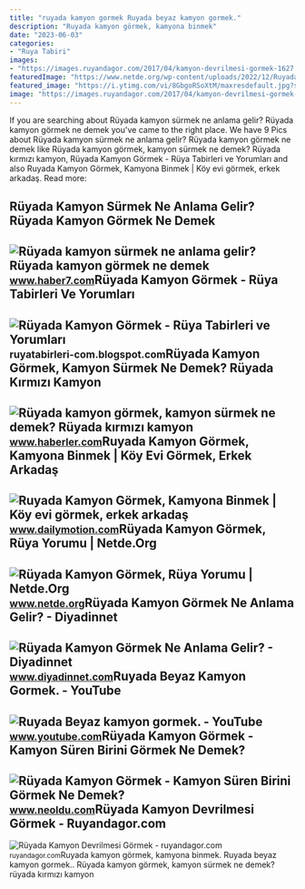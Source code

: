 ```yaml
---
title: "ruyada kamyon gormek Ruyada beyaz kamyon gormek."
description: "Ruyada kamyon görmek, kamyona binmek"
date: "2023-06-03"
categories:
- "Ruya Tabiri"
images:
- "https://images.ruyandagor.com/2017/04/kamyon-devrilmesi-gormek-1627.jpg"
featuredImage: "https://www.netde.org/wp-content/uploads/2022/12/Ruyada-Kamyon-Gormek.jpeg"
featured_image: "https://i.ytimg.com/vi/8GbgoRSoXtM/maxresdefault.jpg?sqp=-oaymwEmCIAKENAF8quKqQMa8AEB-AH-CYAC0AWKAgwIABABGBMgUCh_MA8=&amp;rs=AOn4CLBkdUKg_EM3X9doV7siEPEQlXaPOA"
image: "https://images.ruyandagor.com/2017/04/kamyon-devrilmesi-gormek-1627.jpg"
---
```


If you are searching about Rüyada kamyon sürmek ne anlama gelir? Rüyada kamyon görmek ne demek you've came to the right place. We have 9 Pics about Rüyada kamyon sürmek ne anlama gelir? Rüyada kamyon görmek ne demek like Rüyada kamyon görmek, kamyon sürmek ne demek? Rüyada kırmızı kamyon, Rüyada Kamyon Görmek - Rüya Tabirleri ve Yorumları and also Ruyada Kamyon Görmek, Kamyona Binmek | Köy evi görmek, erkek arkadaş. Read more:

Rüyada Kamyon Sürmek Ne Anlama Gelir? Rüyada Kamyon Görmek Ne Demek
-------------------------------------------------------------------

 ![Rüyada kamyon sürmek ne anlama gelir? Rüyada kamyon görmek ne demek](https://i12.haber7.net/haber/haber7/og_image/2022/32/ruyada_kamyon_surmek_ne_anlama_gelir_ruyada_kamyon_gormek_ne_demek_1660027981_0404.jpg) <small>www.haber7.com</small>Rüyada Kamyon Görmek - Rüya Tabirleri Ve Yorumları
--------------------------------------------------

 ![Rüyada Kamyon Görmek - Rüya Tabirleri ve Yorumları](https://1.bp.blogspot.com/-fhhda8E--7c/Xig85BuwkQI/AAAAAAAAMBc/qb0JuXeKBaASuJDiAeauLsUVcAYT8uiKgCLcBGAsYHQ/s1600/ruyada-kamyon-gormek.jpg) <small>ruyatabirleri-com.blogspot.com</small>Rüyada Kamyon Görmek, Kamyon Sürmek Ne Demek? Rüyada Kırmızı Kamyon
-------------------------------------------------------------------

 ![Rüyada kamyon görmek, kamyon sürmek ne demek? Rüyada kırmızı kamyon](https://i.hbrcdn.com/haber/2022/09/29/ruyada-kamyon-gormek-ne-demek-ruyada-kirmizi-15319757_4100_amp.jpg) <small>www.haberler.com</small>Ruyada Kamyon Görmek, Kamyona Binmek | Köy Evi Görmek, Erkek Arkadaş
--------------------------------------------------------------------

 ![Ruyada Kamyon Görmek, Kamyona Binmek | Köy evi görmek, erkek arkadaş](https://s2.dmcdn.net/v/Sd_3Q1VvEb7eoGyiW/x720) <small>www.dailymotion.com</small>Rüyada Kamyon Görmek, Rüya Yorumu | Netde.Org
---------------------------------------------

 ![Rüyada Kamyon Görmek, Rüya Yorumu | Netde.Org](https://www.netde.org/wp-content/uploads/2022/12/Ruyada-Kamyon-Gormek.jpeg) <small>www.netde.org</small>Rüyada Kamyon Görmek Ne Anlama Gelir? - Diyadinnet
--------------------------------------------------

 ![Rüyada Kamyon Görmek Ne Anlama Gelir? - Diyadinnet](https://www.diyadinnet.com/d/ruya/ruyada-kamyon-gormek-ne-anlama-gelir-5908.jpg) <small>www.diyadinnet.com</small>Ruyada Beyaz Kamyon Gormek. - YouTube
-------------------------------------

 ![Ruyada Beyaz kamyon gormek. - YouTube](https://i.ytimg.com/vi/8GbgoRSoXtM/maxresdefault.jpg?sqp=-oaymwEmCIAKENAF8quKqQMa8AEB-AH-CYAC0AWKAgwIABABGBMgUCh_MA8=&rs=AOn4CLBkdUKg_EM3X9doV7siEPEQlXaPOA) <small>www.youtube.com</small>Rüyada Kamyon Görmek - Kamyon Süren Birini Görmek Ne Demek?
-----------------------------------------------------------

 ![Rüyada Kamyon Görmek - Kamyon Süren Birini Görmek Ne Demek?](https://www.neoldu.com/d/other/ruyada-kamyon-gormek-001.webp) <small>www.neoldu.com</small>Rüyada Kamyon Devrilmesi Görmek - Ruyandagor.com
------------------------------------------------

 ![Rüyada Kamyon Devrilmesi Görmek - ruyandagor.com](https://images.ruyandagor.com/2017/04/kamyon-devrilmesi-gormek-1627.jpg) <small>ruyandagor.com</small>Ruyada kamyon görmek, kamyona binmek. Ruyada beyaz kamyon gormek.. Rüyada kamyon görmek, kamyon sürmek ne demek? rüyada kırmızı kamyon
